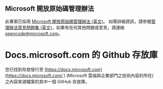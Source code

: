 ## <a name="microsoft-open-source-code-of-conduct"></a>Microsoft 開放原始碼管理辦法

此專案已採用 [Microsoft 開放原始碼管理辦法 (英文)](https://opensource.microsoft.com/codeofconduct/)。
如需詳細資訊，請參閱[管理辦法常見問題集 (英文)](https://opensource.microsoft.com/codeofconduct/faq/)，如果有任何其他問題或意見，請連絡 [opencode@microsoft.com](mailto:opencode@microsoft.com)。 

# <a name="docsmicrosoftcom-github-repository"></a>Docs.microsoft.com 的 Github 存放庫

您已找到存放發行至 [https://docs.microsoft.com](https://docs.microsoft.com/.) (Microsoft 雲端與企業部門之技術內容的所在) 之內容來源檔案的其中一個 GitHub 存放庫。
